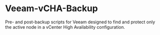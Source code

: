 # Veeam-vCHA-Backup
Pre- and post-backup scripts for Veeam designed to find and protect only the active node in a vCenter High Availability configuration.
